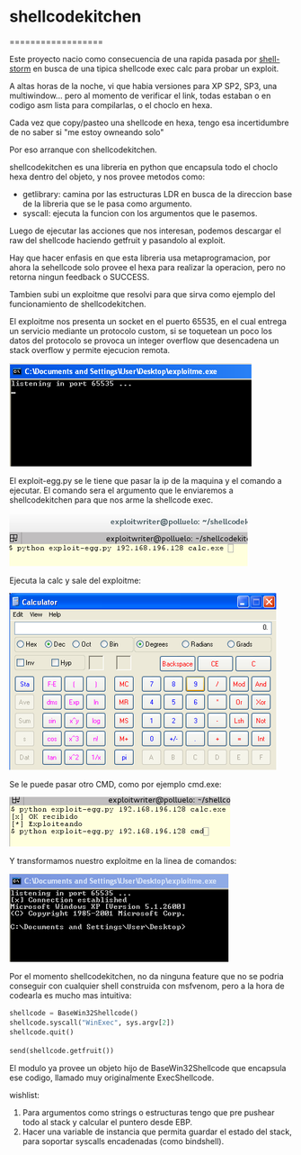 # shellcodekitchen
==================

Este proyecto nacio como consecuencia de una rapida pasada por [shell-storm](shell-storm.org) en busca de una tipica shellcode exec calc para probar un exploit.

A altas horas de la noche, vi que habia versiones para XP SP2, SP3, una multiwindow... pero al momento de verificar el link, todas estaban o en codigo asm lista para compilarlas, o el choclo en hexa.

Cada vez que copy/pasteo una shellcode en hexa, tengo esa incertidumbre de no saber si "me estoy owneando solo"

Por eso arranque con shellcodekitchen.

shellcodekitchen es una libreria en python que encapsula todo el choclo hexa dentro del objeto, y nos provee metodos como:

* getlibrary: camina por las estructuras LDR en busca de la direccion base de la libreria que se le pasa como argumento.
* syscall: ejecuta la funcion con los argumentos que le pasemos.

Luego de ejecutar las acciones que nos interesan, podemos descargar el raw del shellcode haciendo getfruit y pasandolo al exploit.

Hay que hacer enfasis en que esta libreria usa metaprogramacion, por ahora la sehellcode solo provee el hexa para realizar la operacion, pero no retorna ningun feedback o SUCCESS.

Tambien subi un exploitme que resolvi para que sirva como ejemplo del funcionamiento de shellcodekitchen.

El exploitme nos presenta un socket en el puerto 65535, en el cual entrega un servicio mediante un protocolo custom, si se toquetean un poco los datos del protocolo se provoca un integer overflow que desencadena un stack overflow y permite ejecucion remota.

![alt tag](https://raw.githubusercontent.com/pastaCLS/shellcodekitchen/master/img/exploitme.png)

El exploit-egg.py se le tiene que pasar la ip de la maquina y el comando a ejecutar. El comando sera el argumento que le enviaremos a shellcodekitchen para que nos arme la shellcode exec.


![alt tag](https://raw.githubusercontent.com/pastaCLS/shellcodekitchen/master/img/trigger1.png)

Ejecuta la calc y sale del exploitme:

![alt tag](https://raw.githubusercontent.com/pastaCLS/shellcodekitchen/master/img/calc.png)

Se le puede pasar otro CMD, como por ejemplo cmd.exe:

![alt tag](https://raw.githubusercontent.com/pastaCLS/shellcodekitchen/master/img/trigger2.png)

Y transformamos nuestro exploitme en la linea de comandos:

![alt tag](https://raw.githubusercontent.com/pastaCLS/shellcodekitchen/master/img/cmd.png)

Por el momento shellcodekitchen, no da ninguna feature que no se podria conseguir con cualquier shell construida con msfvenom, pero a la hora de codearla es mucho mas intuitiva:

```python
shellcode = BaseWin32Shellcode()
shellcode.syscall("WinExec", sys.argv[2])
shellcode.quit()

send(shellcode.getfruit())
```

El modulo ya provee un objeto hijo de BaseWin32Shellcode que encapsula ese codigo, llamado muy originalmente ExecShellcode.

wishlist:
1. Para argumentos como strings o estructuras tengo que pre pushear todo al stack y calcular el puntero desde EBP.
2. Hacer una variable de instancia que permita guardar el estado del stack, para soportar syscalls encadenadas (como bindshell).

